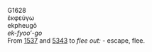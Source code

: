 <body>
  <p>G1628<br>  ἐκφεύγω  <br> ekpheugō  <br><i>ek-fyoo‘-go </i><br>From <a href="g1537.htm">1537</a> and <a href="g5343.htm">5343</a>  to <i>flee</i> <i>out:</i> - escape, flee.<br></p>
 </body>